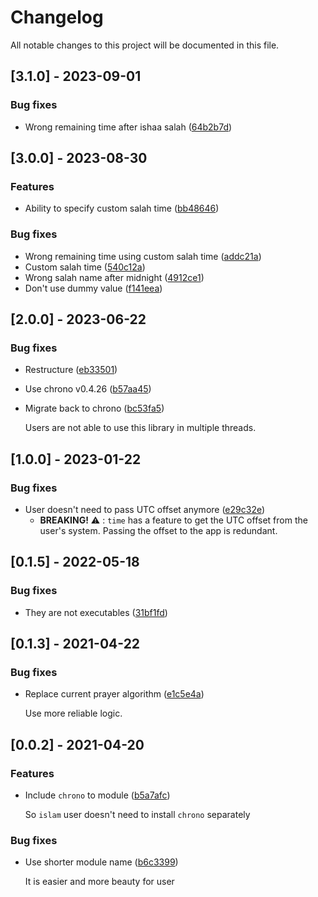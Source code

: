 # Changelog

All notable changes to this project will be documented in this file.

## [3.1.0] - 2023-09-01

### Bug fixes

- Wrong remaining time after ishaa salah ([64b2b7d](https://github.com/azzamsa/islam/commit/64b2b7d58de634fc3053f73189e610d8578020b3))

## [3.0.0] - 2023-08-30

### Features

- Ability to specify custom salah time ([bb48646](https://github.com/azzamsa/islam/commit/bb48646041bd89128095d27c446bdce91a18b4dd))

### Bug fixes

- Wrong remaining time using custom salah time ([addc21a](https://github.com/azzamsa/islam/commit/addc21a7cbedc0ade0779928ece0c14cafa8f747))
- Custom salah time ([540c12a](https://github.com/azzamsa/islam/commit/540c12a8d0f54cef2ff1442fbfc0576f2d6b65a2))
- Wrong salah name after midnight ([4912ce1](https://github.com/azzamsa/islam/commit/4912ce15c3b32ce0f2c09a0e1937593e7069cd21))
- Don't use dummy value ([f141eea](https://github.com/azzamsa/islam/commit/f141eea1b9eede952bfec6f1c7e1aaf172b2f961))

## [2.0.0] - 2023-06-22

### Bug fixes

- Restructure ([eb33501](https://github.com/azzamsa/islam/commit/eb33501733580178938e689a3147983eb58e5b0a))
- Use chrono v0.4.26 ([b57aa45](https://github.com/azzamsa/islam/commit/b57aa45e1f6855d25c082cb1273a95ab06f3c633))
- Migrate back to chrono ([bc53fa5](https://github.com/azzamsa/islam/commit/bc53fa59123c0ae0ebea5e16f8be0655c8e821f6))

  Users are not able to use this library in multiple threads.

## [1.0.0] - 2023-01-22

### Bug fixes

- User doesn't need to pass UTC offset anymore ([e29c32e](https://github.com/azzamsa/islam/commit/e29c32e2bbea3b7eb62cf134ba58a247f851b8c5))
  - **BREAKING!** ⚠️ : `time` has a feature to get the UTC offset from the user's
    system. Passing the offset to the app is redundant.

## [0.1.5] - 2022-05-18

### Bug fixes

- They are not executables ([31bf1fd](https://github.com/azzamsa/islam/commit/31bf1fd982fdf4aae30e1a94dd1d8dc79aeeb55b))

## [0.1.3] - 2021-04-22

### Bug fixes

- Replace current prayer algorithm ([e1c5e4a](https://github.com/azzamsa/islam/commit/e1c5e4a5115498e55a03ad1b83fb7e2156be3210))

  Use more reliable logic.

## [0.0.2] - 2021-04-20

### Features

- Include `chrono` to module ([b5a7afc](https://github.com/azzamsa/islam/commit/b5a7afc1a063a2c75dcc6dd060a6e471cdb270f4))

  So `islam` user doesn't need to install `chrono` separately

### Bug fixes

- Use shorter module name ([b6c3399](https://github.com/azzamsa/islam/commit/b6c3399ebcc6f757d3a3eb5e893637c24f0ecae1))

  It is easier and more beauty for user
